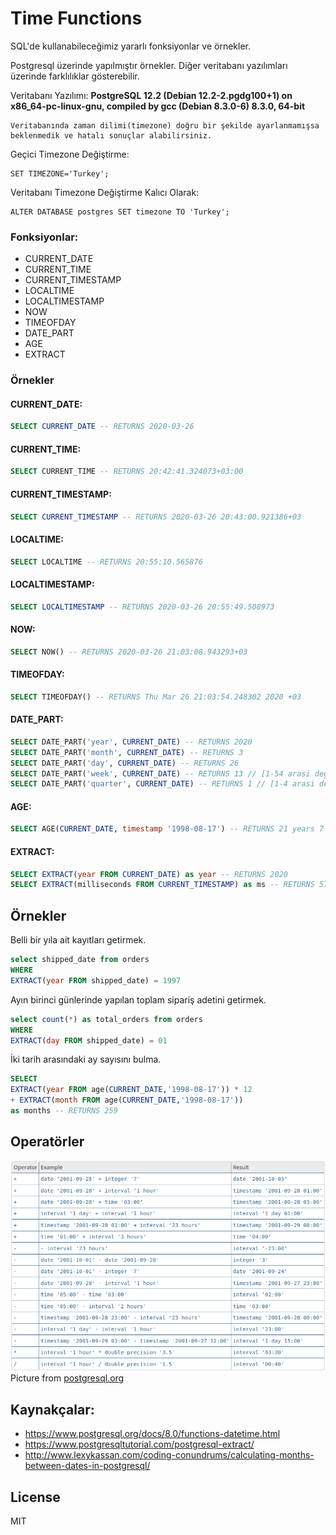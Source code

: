 # Time Functions


SQL'de kullanabileceğimiz yararlı fonksiyonlar ve örnekler. 

Postgresql üzerinde yapılmıştır örnekler.
Diğer veritabanı yazılımları üzerinde farklılıklar gösterebilir.

Veritabanı Yazılımı: <b>PostgreSQL 12.2 (Debian 12.2-2.pgdg100+1) on x86_64-pc-linux-gnu, compiled by gcc (Debian 8.3.0-6) 8.3.0, 64-bit</b>


    Veritabanında zaman dilimi(timezone) doğru bir şekilde ayarlanmamışsa beklenmedik ve hatalı sonuçlar alabilirsiniz.


Geçici Timezone Değiştirme:

    SET TIMEZONE='Turkey';


Veritabanı Timezone Değiştirme Kalıcı Olarak:

    ALTER DATABASE postgres SET timezone TO 'Turkey';
    

### Fonksiyonlar:

   - CURRENT_DATE
   - CURRENT_TIME
   - CURRENT_TIMESTAMP
   - LOCALTIME
   - LOCALTIMESTAMP
   - NOW
   - TIMEOFDAY
   - DATE_PART
   - AGE
   - EXTRACT



### Örnekler


#### CURRENT_DATE:
```sql
SELECT CURRENT_DATE -- RETURNS 2020-03-26
```

#### CURRENT_TIME:
```sql
SELECT CURRENT_TIME -- RETURNS 20:42:41.324073+03:00
```

#### CURRENT_TIMESTAMP:
```sql
SELECT CURRENT_TIMESTAMP -- RETURNS 2020-03-26 20:43:00.921386+03
```

#### LOCALTIME:
```sql
SELECT LOCALTIME -- RETURNS 20:55:10.565876
```

#### LOCALTIMESTAMP:
```sql
SELECT LOCALTIMESTAMP -- RETURNS 2020-03-26 20:55:49.508973
```


#### NOW:
```sql
SELECT NOW() -- RETURNS 2020-03-26 21:03:08.943293+03
```

#### TIMEOFDAY:
```sql
SELECT TIMEOFDAY() -- RETURNS Thu Mar 26 21:03:54.248302 2020 +03
```

#### DATE_PART:
```sql
SELECT DATE_PART('year', CURRENT_DATE) -- RETURNS 2020
SELECT DATE_PART('month', CURRENT_DATE) -- RETURNS 3
SELECT DATE_PART('day', CURRENT_DATE) -- RETURNS 26
SELECT DATE_PART('week', CURRENT_DATE) -- RETURNS 13 // [1-54 arasi deger alir]
SELECT DATE_PART('quarter', CURRENT_DATE) -- RETURNS 1 // [1-4 arasi deger alir]
```

#### AGE:
```sql
SELECT AGE(CURRENT_DATE, timestamp '1998-08-17') -- RETURNS 21 years 7 mons 9 days
```

#### EXTRACT:
```sql
SELECT EXTRACT(year FROM CURRENT_DATE) as year -- RETURNS 2020
SELECT EXTRACT(milliseconds FROM CURRENT_TIMESTAMP) as ms -- RETURNS 5763.741
```


## Örnekler


Belli bir yıla ait kayıtları getirmek.

```sql
select shipped_date from orders
WHERE
EXTRACT(year FROM shipped_date) = 1997
```

Ayın birinci günlerinde yapılan toplam sipariş adetini getirmek.
```sql
select count(*) as total_orders from orders
WHERE
EXTRACT(day FROM shipped_date) = 01
```

İki tarih arasındaki ay sayısını bulma.

```sql
SELECT 
EXTRACT(year FROM age(CURRENT_DATE,'1998-08-17')) * 12 
+ EXTRACT(month FROM age(CURRENT_DATE,'1998-08-17'))
as months -- RETURNS 259
```


## Operatörler


![Operators](/assets/operators.png) Picture from [postgresql.org](https://www.postgresql.org)


## Kaynakçalar:

- https://www.postgresql.org/docs/8.0/functions-datetime.html
- https://www.postgresqltutorial.com/postgresql-extract/
- http://www.lexykassan.com/coding-conundrums/calculating-months-between-dates-in-postgresql/


License
----

MIT